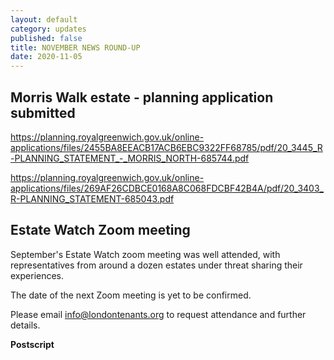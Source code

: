 ```yaml
---
layout: default
category: updates
published: false 
title: NOVEMBER NEWS ROUND-UP
date: 2020-11-05
---
```

## Morris Walk estate - planning application submitted
https://planning.royalgreenwich.gov.uk/online-applications/files/2455BA8EEACB17ACB6EBC9322FF68785/pdf/20_3445_R-PLANNING_STATEMENT_-_MORRIS_NORTH-685744.pdf

https://planning.royalgreenwich.gov.uk/online-applications/files/269AF26CDBCE0168A8C068FDCBF42B4A/pdf/20_3403_R-PLANNING_STATEMENT-685043.pdf

## Estate Watch Zoom meeting
September's Estate Watch zoom meeting was well attended, with representatives from around a dozen estates under threat sharing their experiences. 

The date of the next Zoom meeting is yet to be confirmed.

Please email info@londontenants.org to request attendance and further details.


__Postscript__
[^1]: This paragraph was re-worded post script, in order to more accurately describe the source of the grant funding and its recipients.

<meta name="twitter:card" content="summary" />
<meta name="twitter:site" content="@LondonTenants" />
<meta name="twitter:creator" content="@justspace7" />
<meta property="og:url" content="https://estatewatch.london/september-news-roundup/" />
<meta property="og:title" content="Estate Watch news roundup - Sep/Oct" />
<meta property="og:description" content="GLA withdraws funding for Lambeth estate demolitions, Westminster bypasses ballot, Alton estate refurb plan and RIBA says 'RETROFIT FIRST'" />
<meta property="og:image" content="https://estatewatch.london/images/octcomp.png" />
